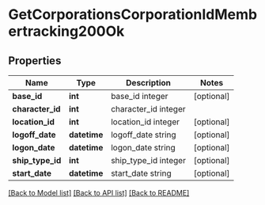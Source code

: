 # GetCorporationsCorporationIdMembertracking200Ok

## Properties
Name | Type | Description | Notes
------------ | ------------- | ------------- | -------------
**base_id** | **int** | base_id integer | [optional] 
**character_id** | **int** | character_id integer | 
**location_id** | **int** | location_id integer | [optional] 
**logoff_date** | **datetime** | logoff_date string | [optional] 
**logon_date** | **datetime** | logon_date string | [optional] 
**ship_type_id** | **int** | ship_type_id integer | [optional] 
**start_date** | **datetime** | start_date string | [optional] 

[[Back to Model list]](../README.md#documentation-for-models) [[Back to API list]](../README.md#documentation-for-api-endpoints) [[Back to README]](../README.md)



